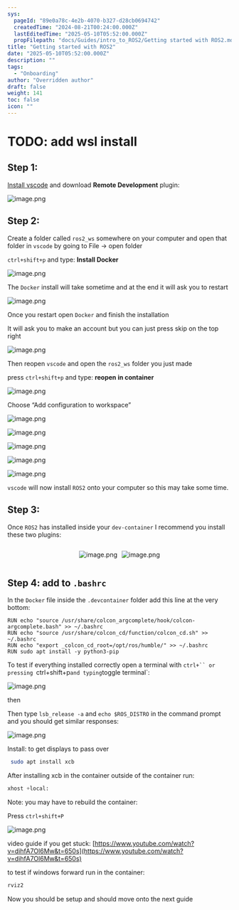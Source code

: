 ```yaml
---
sys:
  pageId: "89e0a78c-4e2b-4070-b327-d28cb0694742"
  createdTime: "2024-08-21T00:24:00.000Z"
  lastEditedTime: "2025-05-10T05:52:00.000Z"
  propFilepath: "docs/Guides/intro_to_ROS2/Getting started with ROS2.md"
title: "Getting started with ROS2"
date: "2025-05-10T05:52:00.000Z"
description: ""
tags:
  - "Onboarding"
author: "Overridden author"
draft: false
weight: 141
toc: false
icon: ""
---
```


# TODO: add wsl install

## Step 1:

[Install vscode](https://code.visualstudio.com/download) and download **Remote Development** plugin:

![image.png](https://prod-files-secure.s3.us-west-2.amazonaws.com/d518164a-d88e-44d1-a4ee-3adb3bd8bce0/efb52993-1881-4a40-b95e-6f020334f022/image.png?X-Amz-Algorithm=AWS4-HMAC-SHA256&X-Amz-Content-Sha256=UNSIGNED-PAYLOAD&X-Amz-Credential=ASIAZI2LB466WG42LVM6%2F20250517%2Fus-west-2%2Fs3%2Faws4_request&X-Amz-Date=20250517T230755Z&X-Amz-Expires=3600&X-Amz-Security-Token=IQoJb3JpZ2luX2VjEK7%2F%2F%2F%2F%2F%2F%2F%2F%2F%2FwEaCXVzLXdlc3QtMiJHMEUCIQDzOdUJl3EWFbHvAcf0mU%2F1Ev%2FDDEA51tOa3Bj%2BNC4pNQIgGSGCdy5ZVafTL%2FLZTzRUj%2BhQzukzz4dtHJ2k8LDGUVoq%2FwMIZxAAGgw2Mzc0MjMxODM4MDUiDJs3g5AaZbsp9UtngircA69yhd3gCXkl%2FvfseCgxuhh%2BlmSv3KIkknpcUVYWEaWRLI7BXg2FtIPie6mbyC4gD%2FjqTbAlqXwpSWIMXLOnQXvrwiowr1o3R%2BBKTAnQ1usOfxI4rJXZTANdSltRpvIEISwHgUtg5%2BtGLqkpo%2BAI8ZVlmZVVQFbruv0uBpNa58EqVASagIiMGs3whLupl9mNTINjkf12P%2BltRwgq8Cs%2BEDq1f%2BGxZr3orWfuL%2BOvlw4crMBGOB1Zcay10Nn71AegjoyPuwYao1z9RO0YFZ2BdPYXb5kGUCrODQttMGOWhK6vvnY5qIN%2F8o6rI527B%2BxRjH5%2FEYangutLNnUVaZ4%2BiSjMO8hO1G3UrPKh0xGXv3AErpvWspqlOSOXCCzWdbXxkEQSflreWRwiK0Ori9HAYck4A76tePdZ5QFVbs8KciRjVPTOlxKeM01tNMyEe%2BzqgZtLS7JZIpuudCxKjTBFsPlQqAF6gUZgQm2pF%2Fu2cDBWnYEns9QgCNbHgK57W9%2BvyTLnay%2FTIoNcUA0Q0ZftdCM1AgvPqZAgHR00bMgLDEtV0MDk8vczK5O1nPHEm8zeqt4k9KoCiU%2B8%2B9EXuk9XcXPdwsRvro3K6uaSUQHB6dr0Ahfw2yzJK%2BJaTf8TMN%2BQpMEGOqUBzQ2iY1fOq%2BZkXibYhGcPycZ%2BOVgqkqxorlbP4P1Uc8j4dLuwEcPee4SCAenDN5OAIbxPgmUy8Vrx3%2FFbpD9nYVzpuPI40GCvfH6Srd2gTLhZu3HyTXAHXWOIhI8eDuzofI3Qx%2F1nCr6bBrnakkrqrVi6LRWoFVTqX8qBSymn090HpQbCEmNzvwU5waoDFkFVXdl8hzUFjLqK8%2FUkoNGTVyVLb8ej&X-Amz-Signature=236d12600c08aeab35df84481fa79e0d34a2572ebd52878a05cfa97ade0dc269&X-Amz-SignedHeaders=host&x-id=GetObject)

## Step 2:

Create a folder called `ros2_ws` somewhere on your computer and open that folder in `vscode` by going to File → open folder 

`ctrl+shift+p` and type: **Install Docker**

![image.png](https://prod-files-secure.s3.us-west-2.amazonaws.com/d518164a-d88e-44d1-a4ee-3adb3bd8bce0/2269dc0e-1cd5-47ff-bceb-c04ad9b2eab0/image.png?X-Amz-Algorithm=AWS4-HMAC-SHA256&X-Amz-Content-Sha256=UNSIGNED-PAYLOAD&X-Amz-Credential=ASIAZI2LB466WG42LVM6%2F20250517%2Fus-west-2%2Fs3%2Faws4_request&X-Amz-Date=20250517T230755Z&X-Amz-Expires=3600&X-Amz-Security-Token=IQoJb3JpZ2luX2VjEK7%2F%2F%2F%2F%2F%2F%2F%2F%2F%2FwEaCXVzLXdlc3QtMiJHMEUCIQDzOdUJl3EWFbHvAcf0mU%2F1Ev%2FDDEA51tOa3Bj%2BNC4pNQIgGSGCdy5ZVafTL%2FLZTzRUj%2BhQzukzz4dtHJ2k8LDGUVoq%2FwMIZxAAGgw2Mzc0MjMxODM4MDUiDJs3g5AaZbsp9UtngircA69yhd3gCXkl%2FvfseCgxuhh%2BlmSv3KIkknpcUVYWEaWRLI7BXg2FtIPie6mbyC4gD%2FjqTbAlqXwpSWIMXLOnQXvrwiowr1o3R%2BBKTAnQ1usOfxI4rJXZTANdSltRpvIEISwHgUtg5%2BtGLqkpo%2BAI8ZVlmZVVQFbruv0uBpNa58EqVASagIiMGs3whLupl9mNTINjkf12P%2BltRwgq8Cs%2BEDq1f%2BGxZr3orWfuL%2BOvlw4crMBGOB1Zcay10Nn71AegjoyPuwYao1z9RO0YFZ2BdPYXb5kGUCrODQttMGOWhK6vvnY5qIN%2F8o6rI527B%2BxRjH5%2FEYangutLNnUVaZ4%2BiSjMO8hO1G3UrPKh0xGXv3AErpvWspqlOSOXCCzWdbXxkEQSflreWRwiK0Ori9HAYck4A76tePdZ5QFVbs8KciRjVPTOlxKeM01tNMyEe%2BzqgZtLS7JZIpuudCxKjTBFsPlQqAF6gUZgQm2pF%2Fu2cDBWnYEns9QgCNbHgK57W9%2BvyTLnay%2FTIoNcUA0Q0ZftdCM1AgvPqZAgHR00bMgLDEtV0MDk8vczK5O1nPHEm8zeqt4k9KoCiU%2B8%2B9EXuk9XcXPdwsRvro3K6uaSUQHB6dr0Ahfw2yzJK%2BJaTf8TMN%2BQpMEGOqUBzQ2iY1fOq%2BZkXibYhGcPycZ%2BOVgqkqxorlbP4P1Uc8j4dLuwEcPee4SCAenDN5OAIbxPgmUy8Vrx3%2FFbpD9nYVzpuPI40GCvfH6Srd2gTLhZu3HyTXAHXWOIhI8eDuzofI3Qx%2F1nCr6bBrnakkrqrVi6LRWoFVTqX8qBSymn090HpQbCEmNzvwU5waoDFkFVXdl8hzUFjLqK8%2FUkoNGTVyVLb8ej&X-Amz-Signature=0333e07a5fbb2e5245c20797ba5e28388b49c27b6303bef471244509e0314bc7&X-Amz-SignedHeaders=host&x-id=GetObject)

The `Docker` install will take sometime and at the end it will ask you to restart

![image.png](https://prod-files-secure.s3.us-west-2.amazonaws.com/d518164a-d88e-44d1-a4ee-3adb3bd8bce0/ed233f78-be33-4b1f-b89c-9c346c0e961e/image.png?X-Amz-Algorithm=AWS4-HMAC-SHA256&X-Amz-Content-Sha256=UNSIGNED-PAYLOAD&X-Amz-Credential=ASIAZI2LB466WG42LVM6%2F20250517%2Fus-west-2%2Fs3%2Faws4_request&X-Amz-Date=20250517T230755Z&X-Amz-Expires=3600&X-Amz-Security-Token=IQoJb3JpZ2luX2VjEK7%2F%2F%2F%2F%2F%2F%2F%2F%2F%2FwEaCXVzLXdlc3QtMiJHMEUCIQDzOdUJl3EWFbHvAcf0mU%2F1Ev%2FDDEA51tOa3Bj%2BNC4pNQIgGSGCdy5ZVafTL%2FLZTzRUj%2BhQzukzz4dtHJ2k8LDGUVoq%2FwMIZxAAGgw2Mzc0MjMxODM4MDUiDJs3g5AaZbsp9UtngircA69yhd3gCXkl%2FvfseCgxuhh%2BlmSv3KIkknpcUVYWEaWRLI7BXg2FtIPie6mbyC4gD%2FjqTbAlqXwpSWIMXLOnQXvrwiowr1o3R%2BBKTAnQ1usOfxI4rJXZTANdSltRpvIEISwHgUtg5%2BtGLqkpo%2BAI8ZVlmZVVQFbruv0uBpNa58EqVASagIiMGs3whLupl9mNTINjkf12P%2BltRwgq8Cs%2BEDq1f%2BGxZr3orWfuL%2BOvlw4crMBGOB1Zcay10Nn71AegjoyPuwYao1z9RO0YFZ2BdPYXb5kGUCrODQttMGOWhK6vvnY5qIN%2F8o6rI527B%2BxRjH5%2FEYangutLNnUVaZ4%2BiSjMO8hO1G3UrPKh0xGXv3AErpvWspqlOSOXCCzWdbXxkEQSflreWRwiK0Ori9HAYck4A76tePdZ5QFVbs8KciRjVPTOlxKeM01tNMyEe%2BzqgZtLS7JZIpuudCxKjTBFsPlQqAF6gUZgQm2pF%2Fu2cDBWnYEns9QgCNbHgK57W9%2BvyTLnay%2FTIoNcUA0Q0ZftdCM1AgvPqZAgHR00bMgLDEtV0MDk8vczK5O1nPHEm8zeqt4k9KoCiU%2B8%2B9EXuk9XcXPdwsRvro3K6uaSUQHB6dr0Ahfw2yzJK%2BJaTf8TMN%2BQpMEGOqUBzQ2iY1fOq%2BZkXibYhGcPycZ%2BOVgqkqxorlbP4P1Uc8j4dLuwEcPee4SCAenDN5OAIbxPgmUy8Vrx3%2FFbpD9nYVzpuPI40GCvfH6Srd2gTLhZu3HyTXAHXWOIhI8eDuzofI3Qx%2F1nCr6bBrnakkrqrVi6LRWoFVTqX8qBSymn090HpQbCEmNzvwU5waoDFkFVXdl8hzUFjLqK8%2FUkoNGTVyVLb8ej&X-Amz-Signature=5b874c6a9255ef48965c218f879fe5a96d0e61ec1ab462f9995a23deb7eedff6&X-Amz-SignedHeaders=host&x-id=GetObject)

Once you restart open `Docker` and finish the installation

It will ask you to make an account but you can just press skip on the top right

![image.png](https://prod-files-secure.s3.us-west-2.amazonaws.com/d518164a-d88e-44d1-a4ee-3adb3bd8bce0/21010ad9-1659-4fd9-9f59-9932a09b2a3d/image.png?X-Amz-Algorithm=AWS4-HMAC-SHA256&X-Amz-Content-Sha256=UNSIGNED-PAYLOAD&X-Amz-Credential=ASIAZI2LB466WG42LVM6%2F20250517%2Fus-west-2%2Fs3%2Faws4_request&X-Amz-Date=20250517T230755Z&X-Amz-Expires=3600&X-Amz-Security-Token=IQoJb3JpZ2luX2VjEK7%2F%2F%2F%2F%2F%2F%2F%2F%2F%2FwEaCXVzLXdlc3QtMiJHMEUCIQDzOdUJl3EWFbHvAcf0mU%2F1Ev%2FDDEA51tOa3Bj%2BNC4pNQIgGSGCdy5ZVafTL%2FLZTzRUj%2BhQzukzz4dtHJ2k8LDGUVoq%2FwMIZxAAGgw2Mzc0MjMxODM4MDUiDJs3g5AaZbsp9UtngircA69yhd3gCXkl%2FvfseCgxuhh%2BlmSv3KIkknpcUVYWEaWRLI7BXg2FtIPie6mbyC4gD%2FjqTbAlqXwpSWIMXLOnQXvrwiowr1o3R%2BBKTAnQ1usOfxI4rJXZTANdSltRpvIEISwHgUtg5%2BtGLqkpo%2BAI8ZVlmZVVQFbruv0uBpNa58EqVASagIiMGs3whLupl9mNTINjkf12P%2BltRwgq8Cs%2BEDq1f%2BGxZr3orWfuL%2BOvlw4crMBGOB1Zcay10Nn71AegjoyPuwYao1z9RO0YFZ2BdPYXb5kGUCrODQttMGOWhK6vvnY5qIN%2F8o6rI527B%2BxRjH5%2FEYangutLNnUVaZ4%2BiSjMO8hO1G3UrPKh0xGXv3AErpvWspqlOSOXCCzWdbXxkEQSflreWRwiK0Ori9HAYck4A76tePdZ5QFVbs8KciRjVPTOlxKeM01tNMyEe%2BzqgZtLS7JZIpuudCxKjTBFsPlQqAF6gUZgQm2pF%2Fu2cDBWnYEns9QgCNbHgK57W9%2BvyTLnay%2FTIoNcUA0Q0ZftdCM1AgvPqZAgHR00bMgLDEtV0MDk8vczK5O1nPHEm8zeqt4k9KoCiU%2B8%2B9EXuk9XcXPdwsRvro3K6uaSUQHB6dr0Ahfw2yzJK%2BJaTf8TMN%2BQpMEGOqUBzQ2iY1fOq%2BZkXibYhGcPycZ%2BOVgqkqxorlbP4P1Uc8j4dLuwEcPee4SCAenDN5OAIbxPgmUy8Vrx3%2FFbpD9nYVzpuPI40GCvfH6Srd2gTLhZu3HyTXAHXWOIhI8eDuzofI3Qx%2F1nCr6bBrnakkrqrVi6LRWoFVTqX8qBSymn090HpQbCEmNzvwU5waoDFkFVXdl8hzUFjLqK8%2FUkoNGTVyVLb8ej&X-Amz-Signature=6a550af13e5c30528d5d852327341d573cb126e534867c64e95b718ed51c63f3&X-Amz-SignedHeaders=host&x-id=GetObject)

Then reopen `vscode` and open the `ros2_ws` folder you just made

press `ctrl+shift+p` and type: **reopen in container**

![image.png](https://prod-files-secure.s3.us-west-2.amazonaws.com/d518164a-d88e-44d1-a4ee-3adb3bd8bce0/4e93b8c2-41ad-488c-8095-c74205196118/image.png?X-Amz-Algorithm=AWS4-HMAC-SHA256&X-Amz-Content-Sha256=UNSIGNED-PAYLOAD&X-Amz-Credential=ASIAZI2LB466WG42LVM6%2F20250517%2Fus-west-2%2Fs3%2Faws4_request&X-Amz-Date=20250517T230755Z&X-Amz-Expires=3600&X-Amz-Security-Token=IQoJb3JpZ2luX2VjEK7%2F%2F%2F%2F%2F%2F%2F%2F%2F%2FwEaCXVzLXdlc3QtMiJHMEUCIQDzOdUJl3EWFbHvAcf0mU%2F1Ev%2FDDEA51tOa3Bj%2BNC4pNQIgGSGCdy5ZVafTL%2FLZTzRUj%2BhQzukzz4dtHJ2k8LDGUVoq%2FwMIZxAAGgw2Mzc0MjMxODM4MDUiDJs3g5AaZbsp9UtngircA69yhd3gCXkl%2FvfseCgxuhh%2BlmSv3KIkknpcUVYWEaWRLI7BXg2FtIPie6mbyC4gD%2FjqTbAlqXwpSWIMXLOnQXvrwiowr1o3R%2BBKTAnQ1usOfxI4rJXZTANdSltRpvIEISwHgUtg5%2BtGLqkpo%2BAI8ZVlmZVVQFbruv0uBpNa58EqVASagIiMGs3whLupl9mNTINjkf12P%2BltRwgq8Cs%2BEDq1f%2BGxZr3orWfuL%2BOvlw4crMBGOB1Zcay10Nn71AegjoyPuwYao1z9RO0YFZ2BdPYXb5kGUCrODQttMGOWhK6vvnY5qIN%2F8o6rI527B%2BxRjH5%2FEYangutLNnUVaZ4%2BiSjMO8hO1G3UrPKh0xGXv3AErpvWspqlOSOXCCzWdbXxkEQSflreWRwiK0Ori9HAYck4A76tePdZ5QFVbs8KciRjVPTOlxKeM01tNMyEe%2BzqgZtLS7JZIpuudCxKjTBFsPlQqAF6gUZgQm2pF%2Fu2cDBWnYEns9QgCNbHgK57W9%2BvyTLnay%2FTIoNcUA0Q0ZftdCM1AgvPqZAgHR00bMgLDEtV0MDk8vczK5O1nPHEm8zeqt4k9KoCiU%2B8%2B9EXuk9XcXPdwsRvro3K6uaSUQHB6dr0Ahfw2yzJK%2BJaTf8TMN%2BQpMEGOqUBzQ2iY1fOq%2BZkXibYhGcPycZ%2BOVgqkqxorlbP4P1Uc8j4dLuwEcPee4SCAenDN5OAIbxPgmUy8Vrx3%2FFbpD9nYVzpuPI40GCvfH6Srd2gTLhZu3HyTXAHXWOIhI8eDuzofI3Qx%2F1nCr6bBrnakkrqrVi6LRWoFVTqX8qBSymn090HpQbCEmNzvwU5waoDFkFVXdl8hzUFjLqK8%2FUkoNGTVyVLb8ej&X-Amz-Signature=2ee9fd3bd4ddbb93f8f736b2fe2f8cd434a834fae06417d946bdbcafb67a401a&X-Amz-SignedHeaders=host&x-id=GetObject)

Choose “Add configuration to workspace”

![image.png](https://prod-files-secure.s3.us-west-2.amazonaws.com/d518164a-d88e-44d1-a4ee-3adb3bd8bce0/9560b282-5060-4989-ba37-97e7b2c22476/image.png?X-Amz-Algorithm=AWS4-HMAC-SHA256&X-Amz-Content-Sha256=UNSIGNED-PAYLOAD&X-Amz-Credential=ASIAZI2LB466WG42LVM6%2F20250517%2Fus-west-2%2Fs3%2Faws4_request&X-Amz-Date=20250517T230755Z&X-Amz-Expires=3600&X-Amz-Security-Token=IQoJb3JpZ2luX2VjEK7%2F%2F%2F%2F%2F%2F%2F%2F%2F%2FwEaCXVzLXdlc3QtMiJHMEUCIQDzOdUJl3EWFbHvAcf0mU%2F1Ev%2FDDEA51tOa3Bj%2BNC4pNQIgGSGCdy5ZVafTL%2FLZTzRUj%2BhQzukzz4dtHJ2k8LDGUVoq%2FwMIZxAAGgw2Mzc0MjMxODM4MDUiDJs3g5AaZbsp9UtngircA69yhd3gCXkl%2FvfseCgxuhh%2BlmSv3KIkknpcUVYWEaWRLI7BXg2FtIPie6mbyC4gD%2FjqTbAlqXwpSWIMXLOnQXvrwiowr1o3R%2BBKTAnQ1usOfxI4rJXZTANdSltRpvIEISwHgUtg5%2BtGLqkpo%2BAI8ZVlmZVVQFbruv0uBpNa58EqVASagIiMGs3whLupl9mNTINjkf12P%2BltRwgq8Cs%2BEDq1f%2BGxZr3orWfuL%2BOvlw4crMBGOB1Zcay10Nn71AegjoyPuwYao1z9RO0YFZ2BdPYXb5kGUCrODQttMGOWhK6vvnY5qIN%2F8o6rI527B%2BxRjH5%2FEYangutLNnUVaZ4%2BiSjMO8hO1G3UrPKh0xGXv3AErpvWspqlOSOXCCzWdbXxkEQSflreWRwiK0Ori9HAYck4A76tePdZ5QFVbs8KciRjVPTOlxKeM01tNMyEe%2BzqgZtLS7JZIpuudCxKjTBFsPlQqAF6gUZgQm2pF%2Fu2cDBWnYEns9QgCNbHgK57W9%2BvyTLnay%2FTIoNcUA0Q0ZftdCM1AgvPqZAgHR00bMgLDEtV0MDk8vczK5O1nPHEm8zeqt4k9KoCiU%2B8%2B9EXuk9XcXPdwsRvro3K6uaSUQHB6dr0Ahfw2yzJK%2BJaTf8TMN%2BQpMEGOqUBzQ2iY1fOq%2BZkXibYhGcPycZ%2BOVgqkqxorlbP4P1Uc8j4dLuwEcPee4SCAenDN5OAIbxPgmUy8Vrx3%2FFbpD9nYVzpuPI40GCvfH6Srd2gTLhZu3HyTXAHXWOIhI8eDuzofI3Qx%2F1nCr6bBrnakkrqrVi6LRWoFVTqX8qBSymn090HpQbCEmNzvwU5waoDFkFVXdl8hzUFjLqK8%2FUkoNGTVyVLb8ej&X-Amz-Signature=b861d6b62fc0774831aa37993356019b00ede29c0b737880e1f14d5abef26036&X-Amz-SignedHeaders=host&x-id=GetObject)

![image.png](https://prod-files-secure.s3.us-west-2.amazonaws.com/d518164a-d88e-44d1-a4ee-3adb3bd8bce0/2ee63f81-886b-48e8-a553-dc6e5eac99e4/image.png?X-Amz-Algorithm=AWS4-HMAC-SHA256&X-Amz-Content-Sha256=UNSIGNED-PAYLOAD&X-Amz-Credential=ASIAZI2LB466WG42LVM6%2F20250517%2Fus-west-2%2Fs3%2Faws4_request&X-Amz-Date=20250517T230755Z&X-Amz-Expires=3600&X-Amz-Security-Token=IQoJb3JpZ2luX2VjEK7%2F%2F%2F%2F%2F%2F%2F%2F%2F%2FwEaCXVzLXdlc3QtMiJHMEUCIQDzOdUJl3EWFbHvAcf0mU%2F1Ev%2FDDEA51tOa3Bj%2BNC4pNQIgGSGCdy5ZVafTL%2FLZTzRUj%2BhQzukzz4dtHJ2k8LDGUVoq%2FwMIZxAAGgw2Mzc0MjMxODM4MDUiDJs3g5AaZbsp9UtngircA69yhd3gCXkl%2FvfseCgxuhh%2BlmSv3KIkknpcUVYWEaWRLI7BXg2FtIPie6mbyC4gD%2FjqTbAlqXwpSWIMXLOnQXvrwiowr1o3R%2BBKTAnQ1usOfxI4rJXZTANdSltRpvIEISwHgUtg5%2BtGLqkpo%2BAI8ZVlmZVVQFbruv0uBpNa58EqVASagIiMGs3whLupl9mNTINjkf12P%2BltRwgq8Cs%2BEDq1f%2BGxZr3orWfuL%2BOvlw4crMBGOB1Zcay10Nn71AegjoyPuwYao1z9RO0YFZ2BdPYXb5kGUCrODQttMGOWhK6vvnY5qIN%2F8o6rI527B%2BxRjH5%2FEYangutLNnUVaZ4%2BiSjMO8hO1G3UrPKh0xGXv3AErpvWspqlOSOXCCzWdbXxkEQSflreWRwiK0Ori9HAYck4A76tePdZ5QFVbs8KciRjVPTOlxKeM01tNMyEe%2BzqgZtLS7JZIpuudCxKjTBFsPlQqAF6gUZgQm2pF%2Fu2cDBWnYEns9QgCNbHgK57W9%2BvyTLnay%2FTIoNcUA0Q0ZftdCM1AgvPqZAgHR00bMgLDEtV0MDk8vczK5O1nPHEm8zeqt4k9KoCiU%2B8%2B9EXuk9XcXPdwsRvro3K6uaSUQHB6dr0Ahfw2yzJK%2BJaTf8TMN%2BQpMEGOqUBzQ2iY1fOq%2BZkXibYhGcPycZ%2BOVgqkqxorlbP4P1Uc8j4dLuwEcPee4SCAenDN5OAIbxPgmUy8Vrx3%2FFbpD9nYVzpuPI40GCvfH6Srd2gTLhZu3HyTXAHXWOIhI8eDuzofI3Qx%2F1nCr6bBrnakkrqrVi6LRWoFVTqX8qBSymn090HpQbCEmNzvwU5waoDFkFVXdl8hzUFjLqK8%2FUkoNGTVyVLb8ej&X-Amz-Signature=8be477408e37e9447b1f13a40a716cfa183be517ff6933f8f0c3b510e0b904a2&X-Amz-SignedHeaders=host&x-id=GetObject)

![image.png](https://prod-files-secure.s3.us-west-2.amazonaws.com/d518164a-d88e-44d1-a4ee-3adb3bd8bce0/ae1580b2-b048-407e-aed9-b584224a7a04/image.png?X-Amz-Algorithm=AWS4-HMAC-SHA256&X-Amz-Content-Sha256=UNSIGNED-PAYLOAD&X-Amz-Credential=ASIAZI2LB466WG42LVM6%2F20250517%2Fus-west-2%2Fs3%2Faws4_request&X-Amz-Date=20250517T230755Z&X-Amz-Expires=3600&X-Amz-Security-Token=IQoJb3JpZ2luX2VjEK7%2F%2F%2F%2F%2F%2F%2F%2F%2F%2FwEaCXVzLXdlc3QtMiJHMEUCIQDzOdUJl3EWFbHvAcf0mU%2F1Ev%2FDDEA51tOa3Bj%2BNC4pNQIgGSGCdy5ZVafTL%2FLZTzRUj%2BhQzukzz4dtHJ2k8LDGUVoq%2FwMIZxAAGgw2Mzc0MjMxODM4MDUiDJs3g5AaZbsp9UtngircA69yhd3gCXkl%2FvfseCgxuhh%2BlmSv3KIkknpcUVYWEaWRLI7BXg2FtIPie6mbyC4gD%2FjqTbAlqXwpSWIMXLOnQXvrwiowr1o3R%2BBKTAnQ1usOfxI4rJXZTANdSltRpvIEISwHgUtg5%2BtGLqkpo%2BAI8ZVlmZVVQFbruv0uBpNa58EqVASagIiMGs3whLupl9mNTINjkf12P%2BltRwgq8Cs%2BEDq1f%2BGxZr3orWfuL%2BOvlw4crMBGOB1Zcay10Nn71AegjoyPuwYao1z9RO0YFZ2BdPYXb5kGUCrODQttMGOWhK6vvnY5qIN%2F8o6rI527B%2BxRjH5%2FEYangutLNnUVaZ4%2BiSjMO8hO1G3UrPKh0xGXv3AErpvWspqlOSOXCCzWdbXxkEQSflreWRwiK0Ori9HAYck4A76tePdZ5QFVbs8KciRjVPTOlxKeM01tNMyEe%2BzqgZtLS7JZIpuudCxKjTBFsPlQqAF6gUZgQm2pF%2Fu2cDBWnYEns9QgCNbHgK57W9%2BvyTLnay%2FTIoNcUA0Q0ZftdCM1AgvPqZAgHR00bMgLDEtV0MDk8vczK5O1nPHEm8zeqt4k9KoCiU%2B8%2B9EXuk9XcXPdwsRvro3K6uaSUQHB6dr0Ahfw2yzJK%2BJaTf8TMN%2BQpMEGOqUBzQ2iY1fOq%2BZkXibYhGcPycZ%2BOVgqkqxorlbP4P1Uc8j4dLuwEcPee4SCAenDN5OAIbxPgmUy8Vrx3%2FFbpD9nYVzpuPI40GCvfH6Srd2gTLhZu3HyTXAHXWOIhI8eDuzofI3Qx%2F1nCr6bBrnakkrqrVi6LRWoFVTqX8qBSymn090HpQbCEmNzvwU5waoDFkFVXdl8hzUFjLqK8%2FUkoNGTVyVLb8ej&X-Amz-Signature=330603b1b8c3b90781ca5faac9722661d9e2ca6e5c48c841e2d504219698f1b4&X-Amz-SignedHeaders=host&x-id=GetObject)

![image.png](https://prod-files-secure.s3.us-west-2.amazonaws.com/d518164a-d88e-44d1-a4ee-3adb3bd8bce0/53255b28-f75e-430f-b9e3-c0ac8577e42b/image.png?X-Amz-Algorithm=AWS4-HMAC-SHA256&X-Amz-Content-Sha256=UNSIGNED-PAYLOAD&X-Amz-Credential=ASIAZI2LB466WG42LVM6%2F20250517%2Fus-west-2%2Fs3%2Faws4_request&X-Amz-Date=20250517T230755Z&X-Amz-Expires=3600&X-Amz-Security-Token=IQoJb3JpZ2luX2VjEK7%2F%2F%2F%2F%2F%2F%2F%2F%2F%2FwEaCXVzLXdlc3QtMiJHMEUCIQDzOdUJl3EWFbHvAcf0mU%2F1Ev%2FDDEA51tOa3Bj%2BNC4pNQIgGSGCdy5ZVafTL%2FLZTzRUj%2BhQzukzz4dtHJ2k8LDGUVoq%2FwMIZxAAGgw2Mzc0MjMxODM4MDUiDJs3g5AaZbsp9UtngircA69yhd3gCXkl%2FvfseCgxuhh%2BlmSv3KIkknpcUVYWEaWRLI7BXg2FtIPie6mbyC4gD%2FjqTbAlqXwpSWIMXLOnQXvrwiowr1o3R%2BBKTAnQ1usOfxI4rJXZTANdSltRpvIEISwHgUtg5%2BtGLqkpo%2BAI8ZVlmZVVQFbruv0uBpNa58EqVASagIiMGs3whLupl9mNTINjkf12P%2BltRwgq8Cs%2BEDq1f%2BGxZr3orWfuL%2BOvlw4crMBGOB1Zcay10Nn71AegjoyPuwYao1z9RO0YFZ2BdPYXb5kGUCrODQttMGOWhK6vvnY5qIN%2F8o6rI527B%2BxRjH5%2FEYangutLNnUVaZ4%2BiSjMO8hO1G3UrPKh0xGXv3AErpvWspqlOSOXCCzWdbXxkEQSflreWRwiK0Ori9HAYck4A76tePdZ5QFVbs8KciRjVPTOlxKeM01tNMyEe%2BzqgZtLS7JZIpuudCxKjTBFsPlQqAF6gUZgQm2pF%2Fu2cDBWnYEns9QgCNbHgK57W9%2BvyTLnay%2FTIoNcUA0Q0ZftdCM1AgvPqZAgHR00bMgLDEtV0MDk8vczK5O1nPHEm8zeqt4k9KoCiU%2B8%2B9EXuk9XcXPdwsRvro3K6uaSUQHB6dr0Ahfw2yzJK%2BJaTf8TMN%2BQpMEGOqUBzQ2iY1fOq%2BZkXibYhGcPycZ%2BOVgqkqxorlbP4P1Uc8j4dLuwEcPee4SCAenDN5OAIbxPgmUy8Vrx3%2FFbpD9nYVzpuPI40GCvfH6Srd2gTLhZu3HyTXAHXWOIhI8eDuzofI3Qx%2F1nCr6bBrnakkrqrVi6LRWoFVTqX8qBSymn090HpQbCEmNzvwU5waoDFkFVXdl8hzUFjLqK8%2FUkoNGTVyVLb8ej&X-Amz-Signature=e1d398f48da5eb1ad954843ca57e2d4a6267d38c6d2d27ad16e7fbe4ac20615d&X-Amz-SignedHeaders=host&x-id=GetObject)

![image.png](https://prod-files-secure.s3.us-west-2.amazonaws.com/d518164a-d88e-44d1-a4ee-3adb3bd8bce0/7c562767-5af9-4ffb-97d1-327bcdf4ee00/image.png?X-Amz-Algorithm=AWS4-HMAC-SHA256&X-Amz-Content-Sha256=UNSIGNED-PAYLOAD&X-Amz-Credential=ASIAZI2LB466WG42LVM6%2F20250517%2Fus-west-2%2Fs3%2Faws4_request&X-Amz-Date=20250517T230755Z&X-Amz-Expires=3600&X-Amz-Security-Token=IQoJb3JpZ2luX2VjEK7%2F%2F%2F%2F%2F%2F%2F%2F%2F%2FwEaCXVzLXdlc3QtMiJHMEUCIQDzOdUJl3EWFbHvAcf0mU%2F1Ev%2FDDEA51tOa3Bj%2BNC4pNQIgGSGCdy5ZVafTL%2FLZTzRUj%2BhQzukzz4dtHJ2k8LDGUVoq%2FwMIZxAAGgw2Mzc0MjMxODM4MDUiDJs3g5AaZbsp9UtngircA69yhd3gCXkl%2FvfseCgxuhh%2BlmSv3KIkknpcUVYWEaWRLI7BXg2FtIPie6mbyC4gD%2FjqTbAlqXwpSWIMXLOnQXvrwiowr1o3R%2BBKTAnQ1usOfxI4rJXZTANdSltRpvIEISwHgUtg5%2BtGLqkpo%2BAI8ZVlmZVVQFbruv0uBpNa58EqVASagIiMGs3whLupl9mNTINjkf12P%2BltRwgq8Cs%2BEDq1f%2BGxZr3orWfuL%2BOvlw4crMBGOB1Zcay10Nn71AegjoyPuwYao1z9RO0YFZ2BdPYXb5kGUCrODQttMGOWhK6vvnY5qIN%2F8o6rI527B%2BxRjH5%2FEYangutLNnUVaZ4%2BiSjMO8hO1G3UrPKh0xGXv3AErpvWspqlOSOXCCzWdbXxkEQSflreWRwiK0Ori9HAYck4A76tePdZ5QFVbs8KciRjVPTOlxKeM01tNMyEe%2BzqgZtLS7JZIpuudCxKjTBFsPlQqAF6gUZgQm2pF%2Fu2cDBWnYEns9QgCNbHgK57W9%2BvyTLnay%2FTIoNcUA0Q0ZftdCM1AgvPqZAgHR00bMgLDEtV0MDk8vczK5O1nPHEm8zeqt4k9KoCiU%2B8%2B9EXuk9XcXPdwsRvro3K6uaSUQHB6dr0Ahfw2yzJK%2BJaTf8TMN%2BQpMEGOqUBzQ2iY1fOq%2BZkXibYhGcPycZ%2BOVgqkqxorlbP4P1Uc8j4dLuwEcPee4SCAenDN5OAIbxPgmUy8Vrx3%2FFbpD9nYVzpuPI40GCvfH6Srd2gTLhZu3HyTXAHXWOIhI8eDuzofI3Qx%2F1nCr6bBrnakkrqrVi6LRWoFVTqX8qBSymn090HpQbCEmNzvwU5waoDFkFVXdl8hzUFjLqK8%2FUkoNGTVyVLb8ej&X-Amz-Signature=0f5f17c3eda5047dcd580e0862928923316f83503a7f2ecd38b6465e61b5fbbb&X-Amz-SignedHeaders=host&x-id=GetObject)

`vscode` will now install `ROS2` onto your computer so this may take some time.

## Step 3:

Once `ROS2` has installed inside your `dev-container` I recommend you install these two plugins:

<div style="display: flex;flex-direction: row; column-gap:10px; max-width: 630px;justify-content: center;">
<div>

![image.png](https://prod-files-secure.s3.us-west-2.amazonaws.com/d518164a-d88e-44d1-a4ee-3adb3bd8bce0/3fc3d550-5a54-4ba1-ba6b-faa01cdb7369/image.png?X-Amz-Algorithm=AWS4-HMAC-SHA256&X-Amz-Content-Sha256=UNSIGNED-PAYLOAD&X-Amz-Credential=ASIAZI2LB4663DRTIW53%2F20250517%2Fus-west-2%2Fs3%2Faws4_request&X-Amz-Date=20250517T230757Z&X-Amz-Expires=3600&X-Amz-Security-Token=IQoJb3JpZ2luX2VjEK7%2F%2F%2F%2F%2F%2F%2F%2F%2F%2FwEaCXVzLXdlc3QtMiJGMEQCIErNEVWZ6S02gt3UZyM4G9IExLn8KZkEPihJwCvF3NnZAiAfUImj6CyYoloNpzLr5suKRwJCzfC3FMiyDZij14v1gyr%2FAwhnEAAaDDYzNzQyMzE4MzgwNSIMsh8bfELB79ByvrtQKtwDqpmoqf8Db%2FaOsl4qTYEjbtz6Eog83%2Bo3I2XqYnMRHiDvRI4XYTFCqf9v49PhsHU4zQtgPg%2BHluGHXnhKLjxgRw5%2BvP042eaK7zVX8nhQXgDQBccMMF0z3bFcdoWp37PzTut7Eyu7aP1pvyyUoKERSF3h1%2FsuhOBgv5pMWzIKIOWd4Dl9929oHMqQIM9NIQnb5ifbyevnVUMDjZU1zAjYEEX6niKbIGBYWMlpw1Va5%2FhYFetazIs%2BjGLnQMf9mZ2Fz7dS6CREJHsNxE%2F3JaCtO8lIsFHJ%2F5cLiFWmwOhEY90%2B3sQ7HClgGj7%2Fl6SQNOIHxSNKh2rKRFyX%2FD%2BjkfjjahLkAnq9WUbopL9%2FaMLvHwYEKBwOPA2W6r2xl20FUfHpwJCozJeeRsGEpfOxnxxn2pYVPAKbkEn7Q9f%2BBQ%2FPLnHcZ2MuCSAbhFJpWycTZAnmi7wqFb5tSA1dJLGEn79VEtzKm0TG1uESrelgL0z%2FemCP8hPBR%2FARdN87RWxipni63vmxP5jFtxK5u1EXsRKDNWcQe1dh%2BzsvN5dYrU%2BlnQXi8SJOa4xoxCRCy%2FCiGQhKBiWJbtwKG6ixCOQpTRxhL7GsEvPlT%2B8Ud2s9f1bom8dgyLLIL0jCUQ%2BZxDgw3pCkwQY6pgFguxHvarRMMhtzAW6AXmvUdTOxas%2FpvM8sQ4uGpXV%2FIvQFNtv51aCiwscq9pyFimcm0xdifAkLi0sfR0RljPVoB9F532tvFG2G5G3qt%2BzxbXzBejyK4YTQNxfaUHkKnFdwghRFMkKI3TO%2Fklavf4p4e%2BQBiGwr39fzGisL25IrGChF4wTdtQXFYRx53mvfxg03dvfK3yaOXXzpFWv%2FIe%2F9N2jeTWGL&X-Amz-Signature=9b8df4debed9647368f71f4dd895d0e49ee58cffd4c30e8bca047c6a4d39a8eb&X-Amz-SignedHeaders=host&x-id=GetObject)

</div>
<div>

![image.png](https://prod-files-secure.s3.us-west-2.amazonaws.com/d518164a-d88e-44d1-a4ee-3adb3bd8bce0/d994cc66-13c2-4093-a5a3-f84cf4601a82/image.png?X-Amz-Algorithm=AWS4-HMAC-SHA256&X-Amz-Content-Sha256=UNSIGNED-PAYLOAD&X-Amz-Credential=ASIAZI2LB466Z7LMYEV5%2F20250517%2Fus-west-2%2Fs3%2Faws4_request&X-Amz-Date=20250517T230757Z&X-Amz-Expires=3600&X-Amz-Security-Token=IQoJb3JpZ2luX2VjEK7%2F%2F%2F%2F%2F%2F%2F%2F%2F%2FwEaCXVzLXdlc3QtMiJGMEQCIBV7Pw50EYKOGgGFfiJ9LxxAt7cTYr71gF%2FvQcpehUFHAiBrvDxBF7EsZTHuULXYSb1a1uxDtMQAPqkhBKnAJrmtrSr%2FAwhnEAAaDDYzNzQyMzE4MzgwNSIM1InGiLJrhBiTQKnAKtwDSUmSCPakSIwGO5WIAzRUTtXpUl11wfgDZzhPeGdyhLXNqswR6JUHvnXuerRxWAPnDQOqdjINQDQ42IBMpx1vEwfHwMCfd1hC5H0TnuwwtRawg2HTeTxBQjRoh3ukyw3GDgWr0Uh1fy9uhZiISQFm5nkVYbEX1PDVlwXHOUEiqdfszbveXtUl%2F243mLUayimLhLv2Q2ge7%2B1yGWfAPUj2d6PntSVAlwvYITqyqtey4DOQs4JcK%2Fb%2BNjKijyoiqIGsiA1efU2%2BxMoiHC%2BnFKpJ8vCCed1MM0ib8m%2BPzNhQDma%2Bk7Upc3UUtzOeSsV0I03a5%2FzLNVkASAgn5cRhs6QHixLAEWPw0Z1nVoN9mLv0YHLk0ByJFu4KwAhgH7AYlYSxw0IW%2FsiWGbyW6s19LRm5Y0gXm%2FrRQCjpZxBghm4lVTZLidqCGLjmJx%2FLkkAaW6wuc9Pyfl5kc24RgPmz1UIuaVKmGo1ImPGiNBeFK5KbtW3l7w88h5NPg417sLfMxbcGUxHj%2FKuJF1qozJMCOwv4qHjxeqrHZDJUePXZr8Id1IF2iaGWRjyjcJqJkHK8h9GSd0J2Wf%2FDbNct%2BPbSmp7kfCTRIt8REaQs24Fp9aGnpS9QrJKXMG3xojIv3B0w3pCkwQY6pgH0JmwKKPcJQ7yhram%2BXxqqk%2BcqhVyQP0JmGf%2Fx66lUGvA70dwSh6UtO%2BTqdRdiPcV%2Bsr%2Fnp%2FsEXd1xNnrGzttUOsRGlEVLOB8KX70r6jHK%2FxOxSuo6Ol67vbNZ7vZ1AV02c8F2K3i8pcfUnhRB%2FlDSuwNPobDKGrnaaID6xX0rFgKA5U6WILE73NXQhze%2B7jIsBxeEW7kR92D7Gykd1Hy5ho4GcJXn&X-Amz-Signature=6c11fcfc4371a92c0f404ba9e659f99c83cd16a6b73188f8cd3e43455aefa2b8&X-Amz-SignedHeaders=host&x-id=GetObject)

</div>
</div>

## Step 4: add to `.bashrc`

In the `Docker` file inside the `.devcontainer` folder add this line at the very bottom: 

```docker
RUN echo "source /usr/share/colcon_argcomplete/hook/colcon-argcomplete.bash" >> ~/.bashrc
RUN echo "source /usr/share/colcon_cd/function/colcon_cd.sh" >> ~/.bashrc
RUN echo "export _colcon_cd_root=/opt/ros/humble/" >> ~/.bashrc
RUN sudo apt install -y python3-pip 
```

To test if everything installed correctly open a terminal with `ctrl+`` or pressing `ctrl+shift+p` and typing `toggle terminal`:

![image.png](https://prod-files-secure.s3.us-west-2.amazonaws.com/d518164a-d88e-44d1-a4ee-3adb3bd8bce0/6a4943d8-b04e-4c02-9a58-775f3384d1a5/image.png?X-Amz-Algorithm=AWS4-HMAC-SHA256&X-Amz-Content-Sha256=UNSIGNED-PAYLOAD&X-Amz-Credential=ASIAZI2LB466WG42LVM6%2F20250517%2Fus-west-2%2Fs3%2Faws4_request&X-Amz-Date=20250517T230755Z&X-Amz-Expires=3600&X-Amz-Security-Token=IQoJb3JpZ2luX2VjEK7%2F%2F%2F%2F%2F%2F%2F%2F%2F%2FwEaCXVzLXdlc3QtMiJHMEUCIQDzOdUJl3EWFbHvAcf0mU%2F1Ev%2FDDEA51tOa3Bj%2BNC4pNQIgGSGCdy5ZVafTL%2FLZTzRUj%2BhQzukzz4dtHJ2k8LDGUVoq%2FwMIZxAAGgw2Mzc0MjMxODM4MDUiDJs3g5AaZbsp9UtngircA69yhd3gCXkl%2FvfseCgxuhh%2BlmSv3KIkknpcUVYWEaWRLI7BXg2FtIPie6mbyC4gD%2FjqTbAlqXwpSWIMXLOnQXvrwiowr1o3R%2BBKTAnQ1usOfxI4rJXZTANdSltRpvIEISwHgUtg5%2BtGLqkpo%2BAI8ZVlmZVVQFbruv0uBpNa58EqVASagIiMGs3whLupl9mNTINjkf12P%2BltRwgq8Cs%2BEDq1f%2BGxZr3orWfuL%2BOvlw4crMBGOB1Zcay10Nn71AegjoyPuwYao1z9RO0YFZ2BdPYXb5kGUCrODQttMGOWhK6vvnY5qIN%2F8o6rI527B%2BxRjH5%2FEYangutLNnUVaZ4%2BiSjMO8hO1G3UrPKh0xGXv3AErpvWspqlOSOXCCzWdbXxkEQSflreWRwiK0Ori9HAYck4A76tePdZ5QFVbs8KciRjVPTOlxKeM01tNMyEe%2BzqgZtLS7JZIpuudCxKjTBFsPlQqAF6gUZgQm2pF%2Fu2cDBWnYEns9QgCNbHgK57W9%2BvyTLnay%2FTIoNcUA0Q0ZftdCM1AgvPqZAgHR00bMgLDEtV0MDk8vczK5O1nPHEm8zeqt4k9KoCiU%2B8%2B9EXuk9XcXPdwsRvro3K6uaSUQHB6dr0Ahfw2yzJK%2BJaTf8TMN%2BQpMEGOqUBzQ2iY1fOq%2BZkXibYhGcPycZ%2BOVgqkqxorlbP4P1Uc8j4dLuwEcPee4SCAenDN5OAIbxPgmUy8Vrx3%2FFbpD9nYVzpuPI40GCvfH6Srd2gTLhZu3HyTXAHXWOIhI8eDuzofI3Qx%2F1nCr6bBrnakkrqrVi6LRWoFVTqX8qBSymn090HpQbCEmNzvwU5waoDFkFVXdl8hzUFjLqK8%2FUkoNGTVyVLb8ej&X-Amz-Signature=715e430c684718a179eebb9c385324d6f17fd4f9ea7c5203e144ea561c9bd962&X-Amz-SignedHeaders=host&x-id=GetObject)

then 

Then type `lsb_release -a` and `echo $ROS_DISTRO` in the command prompt and you should get similar responses:

![image.png](https://prod-files-secure.s3.us-west-2.amazonaws.com/d518164a-d88e-44d1-a4ee-3adb3bd8bce0/3e635dec-a805-4e85-8b9e-d000e5b71a4e/image.png?X-Amz-Algorithm=AWS4-HMAC-SHA256&X-Amz-Content-Sha256=UNSIGNED-PAYLOAD&X-Amz-Credential=ASIAZI2LB466WG42LVM6%2F20250517%2Fus-west-2%2Fs3%2Faws4_request&X-Amz-Date=20250517T230755Z&X-Amz-Expires=3600&X-Amz-Security-Token=IQoJb3JpZ2luX2VjEK7%2F%2F%2F%2F%2F%2F%2F%2F%2F%2FwEaCXVzLXdlc3QtMiJHMEUCIQDzOdUJl3EWFbHvAcf0mU%2F1Ev%2FDDEA51tOa3Bj%2BNC4pNQIgGSGCdy5ZVafTL%2FLZTzRUj%2BhQzukzz4dtHJ2k8LDGUVoq%2FwMIZxAAGgw2Mzc0MjMxODM4MDUiDJs3g5AaZbsp9UtngircA69yhd3gCXkl%2FvfseCgxuhh%2BlmSv3KIkknpcUVYWEaWRLI7BXg2FtIPie6mbyC4gD%2FjqTbAlqXwpSWIMXLOnQXvrwiowr1o3R%2BBKTAnQ1usOfxI4rJXZTANdSltRpvIEISwHgUtg5%2BtGLqkpo%2BAI8ZVlmZVVQFbruv0uBpNa58EqVASagIiMGs3whLupl9mNTINjkf12P%2BltRwgq8Cs%2BEDq1f%2BGxZr3orWfuL%2BOvlw4crMBGOB1Zcay10Nn71AegjoyPuwYao1z9RO0YFZ2BdPYXb5kGUCrODQttMGOWhK6vvnY5qIN%2F8o6rI527B%2BxRjH5%2FEYangutLNnUVaZ4%2BiSjMO8hO1G3UrPKh0xGXv3AErpvWspqlOSOXCCzWdbXxkEQSflreWRwiK0Ori9HAYck4A76tePdZ5QFVbs8KciRjVPTOlxKeM01tNMyEe%2BzqgZtLS7JZIpuudCxKjTBFsPlQqAF6gUZgQm2pF%2Fu2cDBWnYEns9QgCNbHgK57W9%2BvyTLnay%2FTIoNcUA0Q0ZftdCM1AgvPqZAgHR00bMgLDEtV0MDk8vczK5O1nPHEm8zeqt4k9KoCiU%2B8%2B9EXuk9XcXPdwsRvro3K6uaSUQHB6dr0Ahfw2yzJK%2BJaTf8TMN%2BQpMEGOqUBzQ2iY1fOq%2BZkXibYhGcPycZ%2BOVgqkqxorlbP4P1Uc8j4dLuwEcPee4SCAenDN5OAIbxPgmUy8Vrx3%2FFbpD9nYVzpuPI40GCvfH6Srd2gTLhZu3HyTXAHXWOIhI8eDuzofI3Qx%2F1nCr6bBrnakkrqrVi6LRWoFVTqX8qBSymn090HpQbCEmNzvwU5waoDFkFVXdl8hzUFjLqK8%2FUkoNGTVyVLb8ej&X-Amz-Signature=5b5964a1e5aa886b8fc793280be17c5bd0cd4b16694eb0a1211f516332e15efc&X-Amz-SignedHeaders=host&x-id=GetObject)

Install:  to get displays to pass over

```bash
 sudo apt install xcb
```

After installing xcb in the container outside of the container run:

```python
xhost +local:
```

Note: you may have to rebuild the container:

Press `ctrl+shift+P`

![image.png](https://prod-files-secure.s3.us-west-2.amazonaws.com/d518164a-d88e-44d1-a4ee-3adb3bd8bce0/6c2be660-2618-4c38-9c26-53554f7a0b7b/image.png?X-Amz-Algorithm=AWS4-HMAC-SHA256&X-Amz-Content-Sha256=UNSIGNED-PAYLOAD&X-Amz-Credential=ASIAZI2LB466WG42LVM6%2F20250517%2Fus-west-2%2Fs3%2Faws4_request&X-Amz-Date=20250517T230755Z&X-Amz-Expires=3600&X-Amz-Security-Token=IQoJb3JpZ2luX2VjEK7%2F%2F%2F%2F%2F%2F%2F%2F%2F%2FwEaCXVzLXdlc3QtMiJHMEUCIQDzOdUJl3EWFbHvAcf0mU%2F1Ev%2FDDEA51tOa3Bj%2BNC4pNQIgGSGCdy5ZVafTL%2FLZTzRUj%2BhQzukzz4dtHJ2k8LDGUVoq%2FwMIZxAAGgw2Mzc0MjMxODM4MDUiDJs3g5AaZbsp9UtngircA69yhd3gCXkl%2FvfseCgxuhh%2BlmSv3KIkknpcUVYWEaWRLI7BXg2FtIPie6mbyC4gD%2FjqTbAlqXwpSWIMXLOnQXvrwiowr1o3R%2BBKTAnQ1usOfxI4rJXZTANdSltRpvIEISwHgUtg5%2BtGLqkpo%2BAI8ZVlmZVVQFbruv0uBpNa58EqVASagIiMGs3whLupl9mNTINjkf12P%2BltRwgq8Cs%2BEDq1f%2BGxZr3orWfuL%2BOvlw4crMBGOB1Zcay10Nn71AegjoyPuwYao1z9RO0YFZ2BdPYXb5kGUCrODQttMGOWhK6vvnY5qIN%2F8o6rI527B%2BxRjH5%2FEYangutLNnUVaZ4%2BiSjMO8hO1G3UrPKh0xGXv3AErpvWspqlOSOXCCzWdbXxkEQSflreWRwiK0Ori9HAYck4A76tePdZ5QFVbs8KciRjVPTOlxKeM01tNMyEe%2BzqgZtLS7JZIpuudCxKjTBFsPlQqAF6gUZgQm2pF%2Fu2cDBWnYEns9QgCNbHgK57W9%2BvyTLnay%2FTIoNcUA0Q0ZftdCM1AgvPqZAgHR00bMgLDEtV0MDk8vczK5O1nPHEm8zeqt4k9KoCiU%2B8%2B9EXuk9XcXPdwsRvro3K6uaSUQHB6dr0Ahfw2yzJK%2BJaTf8TMN%2BQpMEGOqUBzQ2iY1fOq%2BZkXibYhGcPycZ%2BOVgqkqxorlbP4P1Uc8j4dLuwEcPee4SCAenDN5OAIbxPgmUy8Vrx3%2FFbpD9nYVzpuPI40GCvfH6Srd2gTLhZu3HyTXAHXWOIhI8eDuzofI3Qx%2F1nCr6bBrnakkrqrVi6LRWoFVTqX8qBSymn090HpQbCEmNzvwU5waoDFkFVXdl8hzUFjLqK8%2FUkoNGTVyVLb8ej&X-Amz-Signature=cc483893fa7c812a4512043afec4c4fa91634757ee71abedb44d96552ced254a&X-Amz-SignedHeaders=host&x-id=GetObject)

video guide if you get stuck: [https://www.youtube.com/watch?v=dihfA7Ol6Mw&t=650s](https://www.youtube.com/watch?v=dihfA7Ol6Mw&t=650s)

to test if windows forward run in the container:

```bash
rviz2
```

Now you should be setup and should move onto the next guide 
